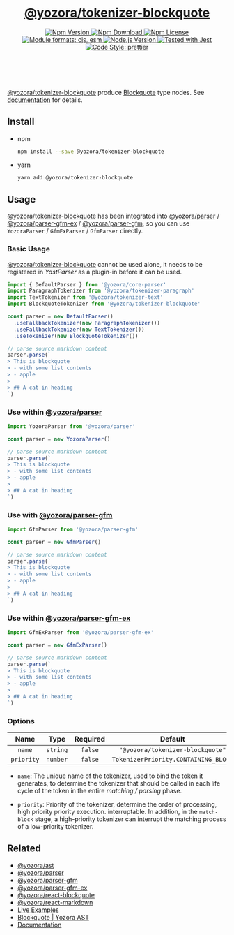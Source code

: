 <!-- :begin use tokenizer/banner -->

<header>
  <h1 align="center">
    <a href="https://github.com/yozorajs/yozora/tree/v2.3.5/tokenizers/blockquote#readme">@yozora/tokenizer-blockquote</a>
  </h1>
  <div align="center">
    <a href="https://www.npmjs.com/package/@yozora/tokenizer-blockquote">
      <img
        alt="Npm Version"
        src="https://img.shields.io/npm/v/@yozora/tokenizer-blockquote.svg"
      />
    </a>
    <a href="https://www.npmjs.com/package/@yozora/tokenizer-blockquote">
      <img
        alt="Npm Download"
        src="https://img.shields.io/npm/dm/@yozora/tokenizer-blockquote.svg"
      />
    </a>
    <a href="https://www.npmjs.com/package/@yozora/tokenizer-blockquote">
      <img
        alt="Npm License"
        src="https://img.shields.io/npm/l/@yozora/tokenizer-blockquote.svg"
      />
    </a>
    <a href="#install">
      <img
        alt="Module formats: cjs, esm"
        src="https://img.shields.io/badge/module_formats-cjs%2C%20esm-green.svg"
      />
    </a>
    <a href="https://github.com/nodejs/node">
      <img
        alt="Node.js Version"
        src="https://img.shields.io/node/v/@yozora/tokenizer-blockquote"
      />
    </a>
    <a href="https://github.com/facebook/jest">
      <img
        alt="Tested with Jest"
        src="https://img.shields.io/badge/tested_with-jest-9c465e.svg"
      />
    </a>
    <a href="https://github.com/prettier/prettier">
      <img
        alt="Code Style: prettier"
        src="https://img.shields.io/badge/code_style-prettier-ff69b4.svg?style=flat-square"
      />
    </a>
  </div>
</header>
<br/>

<!-- :end -->

[@yozora/tokenizer-blockquote][] produce [Blockquote][node-type] type nodes. See
[documentation][docpage] for details.

<!-- :begin use tokenizer/usage -->

## Install

- npm

  ```bash
  npm install --save @yozora/tokenizer-blockquote
  ```

- yarn

  ```bash
  yarn add @yozora/tokenizer-blockquote
  ```

## Usage

[@yozora/tokenizer-blockquote][] has been integrated into [@yozora/parser][] /
[@yozora/parser-gfm-ex][] / [@yozora/parser-gfm][], so you can use `YozoraParser` / `GfmExParser` /
`GfmParser` directly.

### Basic Usage

[@yozora/tokenizer-blockquote][] cannot be used alone, it needs to be registered in _YastParser_ as
a plugin-in before it can be used.

```typescript {4,9}
import { DefaultParser } from '@yozora/core-parser'
import ParagraphTokenizer from '@yozora/tokenizer-paragraph'
import TextTokenizer from '@yozora/tokenizer-text'
import BlockquoteTokenizer from '@yozora/tokenizer-blockquote'

const parser = new DefaultParser()
  .useFallbackTokenizer(new ParagraphTokenizer())
  .useFallbackTokenizer(new TextTokenizer())
  .useTokenizer(new BlockquoteTokenizer())

// parse source markdown content
parser.parse(`
> This is blockquote
> - with some list contents
> - apple
>
> ## A cat in heading
`)
```

### Use within [@yozora/parser][]

```typescript
import YozoraParser from '@yozora/parser'

const parser = new YozoraParser()

// parse source markdown content
parser.parse(`
> This is blockquote
> - with some list contents
> - apple
>
> ## A cat in heading
`)
```

### Use with [@yozora/parser-gfm][]

```typescript
import GfmParser from '@yozora/parser-gfm'

const parser = new GfmParser()

// parse source markdown content
parser.parse(`
> This is blockquote
> - with some list contents
> - apple
>
> ## A cat in heading
`)
```

### Use within [@yozora/parser-gfm-ex][]

```typescript
import GfmExParser from '@yozora/parser-gfm-ex'

const parser = new GfmExParser()

// parse source markdown content
parser.parse(`
> This is blockquote
> - with some list contents
> - apple
>
> ## A cat in heading
`)
```

### Options

|    Name    |   Type   | Required |               Default                |
| :--------: | :------: | :------: | :----------------------------------: |
|   `name`   | `string` | `false`  |   `"@yozora/tokenizer-blockquote"`   |
| `priority` | `number` | `false`  | `TokenizerPriority.CONTAINING_BLOCK` |

- `name`: The unique name of the tokenizer, used to bind the token it generates, to determine the
  tokenizer that should be called in each life cycle of the token in the entire _matching / parsing_
  phase.

- `priority`: Priority of the tokenizer, determine the order of processing, high priority priority
  execution. interruptable. In addition, in the `match-block` stage, a high-priority tokenizer can
  interrupt the matching process of a low-priority tokenizer.

<!-- :end -->

## Related

- [@yozora/ast][]
- [@yozora/parser][]
- [@yozora/parser-gfm][]
- [@yozora/parser-gfm-ex][]
- [@yozora/react-blockquote][]
- [@yozora/react-markdown][]
- [Live Examples][live-examples]
- [Blockquote | Yozora AST][node-type]
- [Documentation][docpage]

[node-type]: http://yozora.guanghechen.com/docs/package/ast#blockquote

<!-- :begin use tokenizer/definitions -->

[live-examples]: https://yozora.guanghechen.com/docs/package/tokenizer-blockquote#live-examples
[docpage]: https://yozora.guanghechen.com/docs/package/tokenizer-blockquote
[homepage]: https://github.com/yozorajs/yozora/tree/v2.3.5/tokenizers/blockquote#readme
[gfm-spec]: https://github.github.com/gfm
[mdast-homepage]: https://github.com/syntax-tree/mdast
[@yozora/ast]: https://github.com/yozorajs/yozora/tree/v2.3.5/packages/ast#readme
[@yozora/ast-util]: https://github.com/yozorajs/yozora/tree/v2.3.5/packages/ast-util#readme
[@yozora/character]: https://github.com/yozorajs/yozora/tree/v2.3.5/packages/character#readme
[@yozora/eslint-config]:
  https://github.com/yozorajs/yozora/tree/release-2.x.x/packages/eslint-config#readme
[@yozora/core-parser]: https://github.com/yozorajs/yozora/tree/v2.3.5/packages/core-parser#readme
[@yozora/core-tokenizer]:
  https://github.com/yozorajs/yozora/tree/v2.3.5/packages/core-tokenizer#readme
[@yozora/invariant]: https://github.com/yozorajs/yozora/tree/v2.3.5/packages/invariant#readme
[@yozora/jest-for-tokenizer]:
  https://github.com/yozorajs/yozora/tree/release-2.x.x/packages/jest-for-tokenizer#readme
[@yozora/parser]: https://github.com/yozorajs/yozora/tree/v2.3.5/packages/parser#readme
[@yozora/parser-gfm]: https://github.com/yozorajs/yozora/tree/v2.3.5/packages/parser-gfm#readme
[@yozora/parser-gfm-ex]:
  https://github.com/yozorajs/yozora/tree/v2.3.5/packages/parser-gfm-ex#readme
[@yozora/template-tokenizer]:
  https://github.com/yozorajs/yozora/tree/release-2.x.x/packages/template-tokenizer#readme
[@yozora/tokenizer-admonition]:
  https://github.com/yozorajs/yozora/tree/v2.3.5/tokenizers/admonition#readme
[@yozora/tokenizer-autolink]:
  https://github.com/yozorajs/yozora/tree/v2.3.5/tokenizers/autolink#readme
[@yozora/tokenizer-autolink-extension]:
  https://github.com/yozorajs/yozora/tree/v2.3.5/tokenizers/autolink-extension#readme
[@yozora/tokenizer-blockquote]:
  https://github.com/yozorajs/yozora/tree/v2.3.5/tokenizers/blockquote#readme
[@yozora/tokenizer-break]: https://github.com/yozorajs/yozora/tree/v2.3.5/tokenizers/break#readme
[@yozora/tokenizer-definition]:
  https://github.com/yozorajs/yozora/tree/v2.3.5/tokenizers/definition#readme
[@yozora/tokenizer-delete]: https://github.com/yozorajs/yozora/tree/v2.3.5/tokenizers/delete#readme
[@yozora/tokenizer-ecma-import]:
  https://github.com/yozorajs/yozora/tree/v2.3.5/tokenizers/ecma-import#readme
[@yozora/tokenizer-emphasis]:
  https://github.com/yozorajs/yozora/tree/v2.3.5/tokenizers/emphasis#readme
[@yozora/tokenizer-fenced-block]:
  https://github.com/yozorajs/yozora/tree/v2.3.5/tokenizers/fenced-block#readme
[@yozora/tokenizer-fenced-code]:
  https://github.com/yozorajs/yozora/tree/v2.3.5/tokenizers/fenced-code#readme
[@yozora/tokenizer-footnote]:
  https://github.com/yozorajs/yozora/tree/v2.3.5/tokenizers/footnote#readme
[@yozora/tokenizer-footnote-definition]:
  https://github.com/yozorajs/yozora/tree/v2.3.5/tokenizers/footnote-definition#readme
[@yozora/tokenizer-footnote-reference]:
  https://github.com/yozorajs/yozora/tree/v2.3.5/tokenizers/footnote-reference#readme
[@yozora/tokenizer-heading]:
  https://github.com/yozorajs/yozora/tree/v2.3.5/tokenizers/heading#readme
[@yozora/tokenizer-html-block]:
  https://github.com/yozorajs/yozora/tree/v2.3.5/tokenizers/html-block#readme
[@yozora/tokenizer-html-inline]:
  https://github.com/yozorajs/yozora/tree/v2.3.5/tokenizers/html-inline#readme
[@yozora/tokenizer-image]: https://github.com/yozorajs/yozora/tree/v2.3.5/tokenizers/image#readme
[@yozora/tokenizer-image-reference]:
  https://github.com/yozorajs/yozora/tree/v2.3.5/tokenizers/image-reference#readme
[@yozora/tokenizer-indented-code]:
  https://github.com/yozorajs/yozora/tree/v2.3.5/tokenizers/indented-code#readme
[@yozora/tokenizer-inline-code]:
  https://github.com/yozorajs/yozora/tree/v2.3.5/tokenizers/inline-code#readme
[@yozora/tokenizer-inline-math]:
  https://github.com/yozorajs/yozora/tree/v2.3.5/tokenizers/inline-math#readme
[@yozora/tokenizer-link]: https://github.com/yozorajs/yozora/tree/v2.3.5/tokenizers/link#readme
[@yozora/tokenizer-link-reference]:
  https://github.com/yozorajs/yozora/tree/v2.3.5/tokenizers/link-reference#readme
[@yozora/tokenizer-list]: https://github.com/yozorajs/yozora/tree/v2.3.5/tokenizers/list#readme
[@yozora/tokenizer-math]: https://github.com/yozorajs/yozora/tree/v2.3.5/tokenizers/math#readme
[@yozora/tokenizer-paragraph]:
  https://github.com/yozorajs/yozora/tree/v2.3.5/tokenizers/paragraph#readme
[@yozora/tokenizer-setext-heading]:
  https://github.com/yozorajs/yozora/tree/v2.3.5/tokenizers/setext-heading#readme
[@yozora/tokenizer-table]: https://github.com/yozorajs/yozora/tree/v2.3.5/tokenizers/table#readme
[@yozora/tokenizer-text]: https://github.com/yozorajs/yozora/tree/v2.3.5/tokenizers/text#readme
[@yozora/tokenizer-thematic-break]:
  https://github.com/yozorajs/yozora/tree/v2.3.5/tokenizers/thematic-break#readme
[@yozora/react-admonition]:
  https://github.com/yozorajs/yozora-react/tree/main/packages/admonition#readme
[@yozora/react-blockquote]:
  https://github.com/yozorajs/yozora-react/tree/main/packages/blockquote#readme
[@yozora/react-break]: https://github.com/yozorajs/yozora-react/tree/main/packages/break#readme
[@yozora/react-delete]: https://github.com/yozorajs/yozora-react/tree/main/packages/delete#readme
[@yozora/react-emphasis]:
  https://github.com/yozorajs/yozora-react/tree/main/packages/emphasis#readme
[@yozora/react-code]: https://github.com/yozorajs/yozora-react/tree/main/packages/code#readme
[@yozora/react-code-live]:
  https://github.com/yozorajs/yozora-react/tree/main/packages/code-live#readme
[@yozora/react-footnote-definitions]:
  https://github.com/yozorajs/yozora-react/tree/main/packages/footnote-definitions#readme
[@yozora/react-footnote-reference]:
  https://github.com/yozorajs/yozora-react/tree/main/packages/footnote-reference#readme
[@yozora/react-heading]: https://github.com/yozorajs/yozora-react/tree/main/packages/heading#readme
[@yozora/react-image]: https://github.com/yozorajs/yozora-react/tree/main/packages/image#readme
[@yozora/react-inline-code]:
  https://github.com/yozorajs/yozora-react/tree/main/packages/inline-code#readme
[@yozora/react-inline-math]:
  https://github.com/yozorajs/yozora-react/tree/main/packages/inline-math#readme
[@yozora/react-link]: https://github.com/yozorajs/yozora-react/tree/main/packages/link#readme
[@yozora/react-list]: https://github.com/yozorajs/yozora-react/tree/main/packages/list#readme
[@yozora/react-list-item]:
  https://github.com/yozorajs/yozora-react/tree/main/packages/list-item#readme
[@yozora/react-markdown]:
  https://github.com/yozorajs/yozora-react/tree/main/packages/markdown#readme
[@yozora/react-math]: https://github.com/yozorajs/yozora-react/tree/main/packages/math#readme
[@yozora/react-paragraph]:
  https://github.com/yozorajs/yozora-react/tree/main/packages/paragraph#readme
[@yozora/react-strong]: https://github.com/yozorajs/yozora-react/tree/main/packages/strong#readme
[@yozora/react-table]: https://github.com/yozorajs/yozora-react/tree/main/packages/table#readme
[@yozora/react-text]: https://github.com/yozorajs/yozora-react/tree/main/packages/text#readme
[@yozora/react-thematic-break]:
  https://github.com/yozorajs/yozora-react/tree/main/packages/thematic-break#readme
[doc-live-examples/gfm]: https://yozora.guanghechen.com/docs/example/gfm
[doc-@yozora/ast]: https://yozora.guanghechen.com/docs/package/ast
[doc-@yozora/ast-util]: https://yozora.guanghechen.com/docs/package/ast-util
[doc-@yozora/core-parser]: https://yozora.guanghechen.com/docs/package/core-parser
[doc-@yozora/core-tokenizer]: https://yozora.guanghechen.com/docs/package/core-tokenizer
[doc-@yozora/parser]: https://yozora.guanghechen.com/docs/package/parser
[doc-@yozora/parser-gfm]: https://yozora.guanghechen.com/docs/package/parser-gfm
[doc-@yozora/parser-gfm-ex]: https://yozora.guanghechen.com/docs/package/parser-gfm-ex
[doc-@yozora/tokenizer-admonition]: https://yozora.guanghechen.com/docs/package/tokenizer-admonition
[doc-@yozora/tokenizer-autolink]: https://yozora.guanghechen.com/docs/package/tokenizer-autolink
[doc-@yozora/tokenizer-autolink-extension]:
  https://yozora.guanghechen.com/docs/package/tokenizer-autolink-extension
[doc-@yozora/tokenizer-blockquote]: https://yozora.guanghechen.com/docs/package/tokenizer-blockquote
[doc-@yozora/tokenizer-break]: https://yozora.guanghechen.com/docs/package/tokenizer-break
[doc-@yozora/tokenizer-delete]: https://yozora.guanghechen.com/docs/package/tokenizer-delete
[doc-@yozora/tokenizer-emphasis]: https://yozora.guanghechen.com/docs/package/tokenizer-emphasis
[doc-@yozora/tokenizer-fenced-code]:
  https://yozora.guanghechen.com/docs/package/tokenizer-fenced-code
[doc-@yozora/tokenizer-heading]: https://yozora.guanghechen.com/docs/package/tokenizer-heading
[doc-@yozora/tokenizer-html-block]: https://yozora.guanghechen.com/docs/package/tokenizer-html-block
[doc-@yozora/tokenizer-html-inline]:
  https://yozora.guanghechen.com/docs/package/tokenizer-html-inline
[doc-@yozora/tokenizer-image]: https://yozora.guanghechen.com/docs/package/tokenizer-image
[doc-@yozora/tokenizer-image-reference]:
  https://yozora.guanghechen.com/docs/package/tokenizer-image-reference
[doc-@yozora/tokenizer-indented-code]:
  https://yozora.guanghechen.com/docs/package/tokenizer-indented-code
[doc-@yozora/tokenizer-inline-code]:
  https://yozora.guanghechen.com/docs/package/tokenizer-inline-code
[doc-@yozora/tokenizer-inline-math]:
  https://yozora.guanghechen.com/docs/package/tokenizer-inline-math
[doc-@yozora/tokenizer-link]: https://yozora.guanghechen.com/docs/package/tokenizer-link
[doc-@yozora/tokenizer-definition]: https://yozora.guanghechen.com/docs/package/tokenizer-definition
[doc-@yozora/tokenizer-link-reference]:
  https://yozora.guanghechen.com/docs/package/tokenizer-link-reference
[doc-@yozora/tokenizer-list]: https://yozora.guanghechen.com/docs/package/tokenizer-list
[doc-@yozora/tokenizer-math]: https://yozora.guanghechen.com/docs/package/tokenizer-math
[doc-@yozora/tokenizer-paragraph]: https://yozora.guanghechen.com/docs/package/tokenizer-paragraph
[doc-@yozora/tokenizer-setext-heading]:
  https://yozora.guanghechen.com/docs/package/tokenizer-setext-heading
[doc-@yozora/tokenizer-table]: https://yozora.guanghechen.com/docs/package/tokenizer-table
[doc-@yozora/tokenizer-text]: https://yozora.guanghechen.com/docs/package/tokenizer-text
[doc-@yozora/tokenizer-thematic-break]:
  https://yozora.guanghechen.com/docs/package/tokenizer-thematic-break
[doc-@yozora/jest-for-tokenizer]: https://yozora.guanghechen.com/docs/package/jest-for-tokenizer
[doc-@yozora/parser-gfm]: https://yozora.guanghechen.com/docs/package/parser-gfm
[gfm-atx-heading]: https://github.github.com/gfm/#atx-heading
[gfm-autolink]: https://github.github.com/gfm/#autolinks
[gfm-autolink-extension]: https://github.github.com/gfm/#autolinks-extension-
[gfm-blockquote]: https://github.github.com/gfm/#block-quotes
[gfm-bullet-list]: https://github.github.com/gfm/#bullet-list
[gfm-delete]: https://github.github.com/gfm/#strikethrough-extension-
[gfm-emphasis]: https://github.github.com/gfm/#can-open-emphasis
[gfm-fenced-code]: https://github.github.com/gfm/#fenced-code-block
[gfm-hard-line-break]: https://github.github.com/gfm/#hard-line-break
[gfm-html-block]: https://github.github.com/gfm/#html-block
[gfm-html-inline]: https://github.github.com/gfm/#raw-html
[gfm-image]: https://github.github.com/gfm/#images
[gfm-image-reference]: https://github.github.com/gfm/#example-590
[gfm-indented-code]: https://github.github.com/gfm/#indented-code-block
[gfm-inline-code]: https://github.github.com/gfm/#code-span
[gfm-link]: https://github.github.com/gfm/#inline-link
[gfm-definition]: https://github.github.com/gfm/#link-reference-definition
[gfm-link-reference]: https://github.github.com/gfm/#reference-link
[gfm-list]: https://github.github.com/gfm/#lists
[gfm-list-item]: https://github.github.com/gfm/#list-items
[gfm-list-task-item]: https://github.github.com/gfm/#task-list-items-extension-
[gfm-paragraph]: https://github.github.com/gfm/#paragraph
[gfm-setext-heading]: https://github.github.com/gfm/#setext-heading
[gfm-soft-line-break]: https://github.github.com/gfm/#soft-line-breaks
[gfm-strong]: https://github.github.com/gfm/#can-open-strong-emphasis
[gfm-tab]: https://github.github.com/gfm/#tabs
[gfm-table]: https://github.github.com/gfm/#table
[gfm-text]: https://github.github.com/gfm/#soft-line-breaks
[gfm-thematic-break]: https://github.github.com/gfm/#thematic-break

<!-- :end -->
